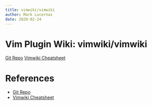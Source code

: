 ```yaml
---
title: vimwiki/vimwiki
author: Mark Lucernas
date: 2020-02-24
---
```


# Vim Plugin Wiki: vimwiki/vimwiki

[Git Repo](https://github.com/vimwiki/vimwiki)
[Vimwiki Cheatsheet](http://thedarnedestthing.com/vimwiki%20cheatsheet)

References
=====

  - [Git Repo](https://github.com/vimwiki/vimwiki)
  - [Vimwiki Cheatsheet](http://thedarnedestthing.com/vimwiki%20cheatsheet)

